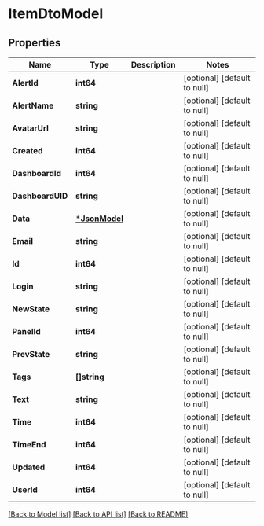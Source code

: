 # ItemDtoModel

## Properties
Name | Type | Description | Notes
------------ | ------------- | ------------- | -------------
**AlertId** | **int64** |  | [optional] [default to null]
**AlertName** | **string** |  | [optional] [default to null]
**AvatarUrl** | **string** |  | [optional] [default to null]
**Created** | **int64** |  | [optional] [default to null]
**DashboardId** | **int64** |  | [optional] [default to null]
**DashboardUID** | **string** |  | [optional] [default to null]
**Data** | [***JsonModel**](Json.md) |  | [optional] [default to null]
**Email** | **string** |  | [optional] [default to null]
**Id** | **int64** |  | [optional] [default to null]
**Login** | **string** |  | [optional] [default to null]
**NewState** | **string** |  | [optional] [default to null]
**PanelId** | **int64** |  | [optional] [default to null]
**PrevState** | **string** |  | [optional] [default to null]
**Tags** | **[]string** |  | [optional] [default to null]
**Text** | **string** |  | [optional] [default to null]
**Time** | **int64** |  | [optional] [default to null]
**TimeEnd** | **int64** |  | [optional] [default to null]
**Updated** | **int64** |  | [optional] [default to null]
**UserId** | **int64** |  | [optional] [default to null]

[[Back to Model list]](../README.md#documentation-for-models) [[Back to API list]](../README.md#documentation-for-api-endpoints) [[Back to README]](../README.md)


